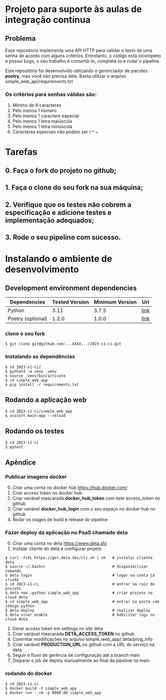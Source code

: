# Projeto para suporte às aulas de integração contínua

## Problema
Esse repositório implementa uma API HTTP para validar o texto de uma senha 
de acordo com alguns critérios. Entretanto, o código está incompleto e possui
bugs, o seu trabalho é consertá-lo, completá-lo e rodar o pipeline.<br>

Este repositório foi desenvolvido utilizando o gerenciador de pacotes 
**poetry**, mas você não precisa dele. Basta utilizar o arquivo 
simple_web_api/requirements.txt

### Os critérios para senhas válidas são:
1. Mínimo de 8 caracteres<br>
2. Pelo menos 1 número<br>
3. Pelo menos 1 caractere especial<br>
4. Pelo menos 1 letra maiúscula<br>
5. Pelo menos 1 letra minúscula<br>
6. Caracteres especiais não podem ser / ^ ~<br>

# Tarefas
## 0. Faça o fork do projeto no github;
## 1. Faça o clone do seu fork na sua máquina;
## 2. Verifique que os testes não cobrem a especificação e adicione testes e implementação adequados;
## 3. Rode o seu pipeline com sucesso.

# Instalando o ambiente de desenvolvimento

## Development environment dependencies
| Dependencies      | Tested Version | Minimum Version | Url                                                            |
|-------------------|----------------|-----------------|----------------------------------------------------------------|
| Python            | 3.11           | 3.7.5           | [link](https://www.python.org/downloads/release/python-3110/)  |
| Poetry (optional) | 1.2.0          | 1.0.0           | [link](https://python-poetry.org/)                             |

### clone o seu fork
````shell
$ git clone git@github.com:...XXXX.../2023-s1-ci.git
````

### Instalando as dependências
````shell
$ cd 2023-s1-ci/
$ python3 -m venv .venv
$ source .venv/bin/activate
$ cd simple_web_app
$ pip install -r requirements.txt
````

## Rodando a aplicação web
````shell
$ cd 2023-s1-ci/simple_web_app
$ uvicorn main:app --reload
````

## Rodando os testes
````shell
$ cd 2023-s1-ci
$ pytest
````

## Apêndice
### Publicar imagens docker
0. Criar uma conta no docker hub https://hub.docker.com/
1. Criar access token no docker hub
2. Criar variável mascarada **docker_hub_token** com este access_token no github
3. Criar variável **docker_hub_login** com o seu espaço no docker hub no github
4. Rodar os stages de build e release do pipeline

### Fazer deploy da aplicação no PaaS chamado deta
0. Criar uma conta no deta https://www.deta.sh/
1. Instalar cliente do deta e configurar projeto
````shell
$ curl -fsSL https://get.deta.dev/cli.sh | sh   # instalar cliente deta
$ source ~/.bashrc                              # disponibilizar comando
$ deta login                                    # logar na conta já criada
$ cd 2023-s1-ci                                 # entrar na raiz do projeto
$ deta new —python simple_web_app               # criar projeto no cloud deta
$ cd simple_web_app                             # entrar na pasta com código python
$ deta deploy                                   # realizar deploy
$ deta visor enable                             # habilitar logs no cloud deta
````
2. Gerar access token em settings no site deta
3. Criar variável mascarada **DETA_ACCESS_TOKEN** no github
4. Commitar modificações no arquivo simple_web_app/.deta/prog_info
5. Criar variável **PRODUCTION_URL** no github com a URL do serviço na deta
6. Seguir o fluxo de gerência de configuração até a branch main
7. Disparar o job de deploy manualmente ao final da pipeline na main

### rodando do docker
````shell
$ cd 2023-s1-ci
$ docker build -t simple_web_app .
$ docker run --rm -p 8000:80 simple_web_app
````
